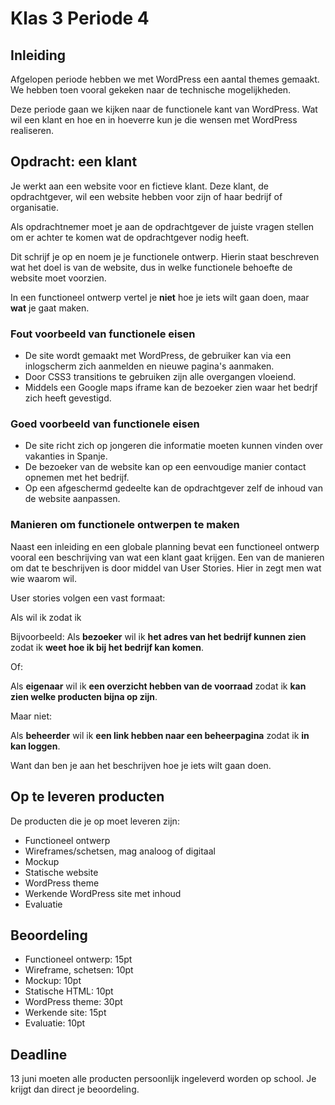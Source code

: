 # Klas 3 Periode 4

## Inleiding
Afgelopen periode hebben we met WordPress een aantal themes gemaakt. We hebben toen vooral gekeken naar de technische mogelijkheden.

Deze periode gaan we kijken naar de functionele kant van WordPress. Wat wil een klant en hoe en in hoeverre kun je die wensen met WordPress realiseren.

## Opdracht: een klant
Je werkt aan een website voor en fictieve klant. Deze klant, de opdrachtgever, wil een website hebben voor zijn of haar bedrijf of organisatie.

Als opdrachtnemer moet je aan de opdrachtgever de juiste vragen stellen om er achter te komen wat de opdrachtgever nodig heeft.

Dit schrijf je op en noem je je functionele ontwerp. Hierin staat beschreven wat het doel is van de website, dus in welke functionele behoefte de website moet voorzien.

In een functioneel ontwerp vertel je **niet** hoe je iets wilt gaan doen, maar **wat** je gaat maken.

### Fout voorbeeld van functionele eisen
- De site wordt gemaakt met WordPress, de gebruiker kan via een inlogscherm zich aanmelden en nieuwe pagina's aanmaken.
- Door CSS3 transitions te gebruiken zijn alle overgangen vloeiend.
- Middels een Google maps iframe kan de bezoeker zien waar het bedrjf zich heeft gevestigd.

### Goed voorbeeld van functionele eisen
- De site richt zich op jongeren die informatie moeten kunnen vinden over vakanties in Spanje.
- De bezoeker van de website kan op een eenvoudige manier contact opnemen met het bedrijf.
- Op een afgeschermd gedeelte kan de opdrachtgever zelf de inhoud van de website aanpassen.

### Manieren om functionele ontwerpen te maken
Naast een inleiding en een globale planning bevat een functioneel ontwerp vooral een beschrijving van wat een klant gaat krijgen. Een van de manieren om dat te beschrijven is door middel van User Stories. Hier in zegt men wat wie waarom wil.

User stories volgen een vast formaat:

Als <rol> wil ik <wat> zodat ik <meerwaarde>

Bijvoorbeeld:
Als **bezoeker** wil ik **het adres van het bedrijf kunnen zien** zodat ik **weet hoe ik bij het bedrijf kan komen**.

Of:

Als **eigenaar** wil ik **een overzicht hebben van de voorraad** zodat ik **kan zien welke producten bijna op zijn**.

Maar niet:

Als **beheerder** wil ik **een link hebben naar een beheerpagina** zodat ik **in kan loggen**.

Want dan ben je aan het beschrijven hoe je iets wilt gaan doen.

## Op te leveren producten
De producten die je op moet leveren zijn:
* Functioneel ontwerp
* Wireframes/schetsen, mag analoog of digitaal
* Mockup
* Statische website
* WordPress theme
* Werkende WordPress site met inhoud
* Evaluatie

## Beoordeling
* Functioneel ontwerp: 15pt
* Wireframe, schetsen: 10pt
* Mockup: 10pt
* Statische HTML: 10pt
* WordPress theme: 30pt
* Werkende site: 15pt
* Evaluatie: 10pt

## Deadline
13 juni moeten alle producten persoonlijk ingeleverd worden op school. Je krijgt dan direct je beoordeling.
